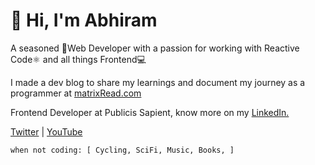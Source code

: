 # 👋 Hi, I'm Abhiram

A seasoned 🚀Web Developer with a passion for working with Reactive Code⚛️ and all things Frontend💻

I made a dev blog to share my learnings and document my journey as a programmer at [matrixRead.com](https://matrixread.com/)

Frontend Developer at Publicis Sapient, know more on my [LinkedIn.](https://linkedin.com/in/abhiramready/)

[Twitter](https://twitter.com/abhiramready) | [YouTube](https://www.youtube.com/channel/UCsaSDDD5F1F774wzpSl0oDQ)

```
when not coding: [ Cycling, SciFi, Music, Books, ]
```
